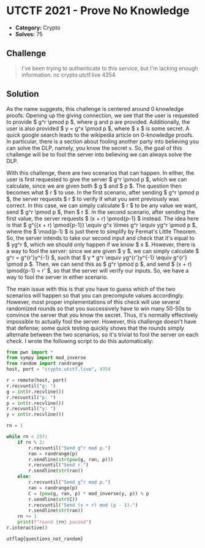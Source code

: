 # UTCTF 2021 - Prove No Knowledge

* **Category:** Crypto
* **Solves:** 75

## Challenge

> I've been trying to authenticate to this service, but I'm lacking enough information.
> nc crypto.utctf.live 4354

## Solution

As the name suggests, this challenge is centered around 0 knowledge proofs. Opening up the giving connection, we see that the user is requested to provide $ g^r \pmod p $, where g and p are provided. Additionally, the user is also provided $ y = g^x \pmod p $, where $ x $ is some secret. A quick google search leads to the wikipedia article on 0-knowledge proofs. In particular, there is a section about fooling another party into believing you can solve the DLP, namely, you know the secret x. So, the goal of this challenge will be to fool the server into believing we can always solve the DLP.

With this challenge, there are two scenarios that can happen. In either, the user is first requested to give the server $ g^r \pmod p $, which we can calculate, since we are given both $ g $ and $ p $. The question then becomes what $ r $ to use. In the first scenario, after sending $ g^r \pmod p $, the server requests $ r $ to verify if what you sent previously was correct. In this case, we can simply calculate $ r $ to be any value we want, send $ g^r \pmod p $, then $ r $. In the second scenario, after sending the first value, the server requests $ (x + r) \pmod{p-1} $ instead. The idea here is that $ g^{(x + r) \pmod{p-1}} \equiv g^x \times g^r \equiv yg^r \pmod p $, where the $ \mod(p-1) $ is just there to simplify by Fermat's Little Theorem. So, the server intends to take our second input and check that it's equal to $ yg^r $, which we should only happen if we know $ x $. However, there is a way to fool the server: since we are given $ y $, we can simply calculate $ g^r = g^{r'}y^{-1} $, such that $ y * g^r \equiv yg^{r'}y^{-1} \equiv g^{r'} \pmod p $. Then, we can send this as $ g^r \pmod p $, and send $ (x + r) \pmod{p-1} = r' $, so that the server will verify our inputs. So, we have a way to fool the server in either scenario.

The main issue with this is that you have to guess which of the two scenarios will happen so that you can precompute values accordingly. However, most proper implementations of this check will use several randomized rounds so that you successively have to win many 50-50s to convince the server that you know the secret. Thus, it's normally effectively impossible to actually fool the server. However, this challenge doesn't have that defense; some quick testing quickly shows that the rounds simply alternate between the two scenarios, so it's trivial to fool the server on each check. I wrote the following script to do this automatically:

```python
from pwn import *
from sympy import mod_inverse
from random import randrange
host, port = "crypto.utctf.live", 4354

r = remote(host, port)
r.recvuntil("g: ")
g = int(r.recvline())
r.recvuntil("p: ")
p = int(r.recvline())
r.recvuntil("y: ")
y = int(r.recvline())

rn = 1

while rn < 257:
	if rn % 2:
		r.recvuntil("Send g^r mod p.")
		ran = randrange(p)
		r.sendline(str(pow(g, ran, p)))
		r.recvuntil("Send r.")
		r.sendline(str(ran))
	else:
		r.recvuntil("Send g^r mod p.")
		ran = randrange(p)
		C = (pow(g, ran, p) * mod_inverse(y, p)) % p
		r.sendline(str(C))
		r.recvuntil("Send (x + r) mod (p - 1).")
		r.sendline(str(ran))
	rn += 1
	print(f"round {rn} passed")
r.interactive()
```

`utflag{questions_not_random}`